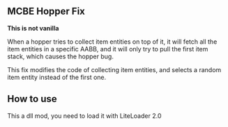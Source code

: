 ## MCBE Hopper Fix

**This is not vanilla**

When a hopper tries to collect item entities on top of it, it will fetch all the item entities in a specific AABB, and it will only try to pull the first item stack, which causes the hopper bug.

This fix modifies the code of collecting item entities, and selects a random item entity instead of the first one.

## How to use
This a dll mod, you need to load it with LiteLoader 2.0

